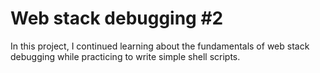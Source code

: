 # **Web stack debugging #2**

In this project, I continued learning about the fundamentals of web stack
debugging while practicing to write simple shell scripts.
